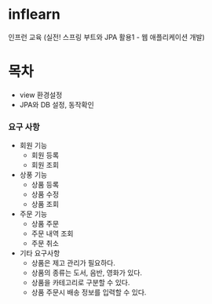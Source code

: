 # inflearn
인프런 교육 (실전! 스프링 부트와 JPA 활용1 - 웹 애플리케이션 개발)

# 목차
 * view 환경설정
 * JPA와 DB 설정, 동작확인

### 요구 사항
 * 회원 기능
   * 회원 등록
   * 회원 조회
 * 상풍 기능
   * 상품 등록
   * 상품 수정
   * 상품 조회
 * 주문 기능
   * 상품 주문
   * 주문 내역 조회
   * 주문 취소 
 * 기타 요구사항
   * 상품은 제고 관리가 필요하다.
   * 상품의 종류는 도서, 음반, 영화가 있다.
   * 상품을 카테고리로 구분할 수 있다.
   * 상품 주문시 배송 정보를 입력할 수 있다.      
   
   
 